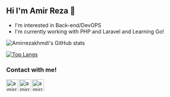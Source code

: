 ## Hi I'm Amir Reza 👋
- I'm interested in Back-end/DevOPS
- I'm currently working with PHP and Laravel and Learning Go!

![Amirrezakhmdi's GitHub stats](https://github-readme-stats.vercel.app/api?username=amirrezakhmd&show_icons=true&theme=onedark)

[![Top Langs](https://github-readme-stats.vercel.app/api/top-langs/?username=amirrezakhmd&layout=compact&theme=onedark)](https://github.com/anuraghazra/github-readme-stats)

### Contact with me!
[<img align="left" alt="amirrezakhmd | Twitter" width="32px" src="https://cdn.jsdelivr.net/npm/simple-icons@5.8.1/icons/twitter.svg" />][twitter]
[<img align="left" alt="amirrezakhmd | LinkedIn" width="32px" src="https://cdn.jsdelivr.net/npm/simple-icons@5.8.1/icons/linkedin.svg" />][linkedin]
[<img align="left" alt="amirrezakhmd | Gmail" width="32px" src="https://cdn.jsdelivr.net/npm/simple-icons@5.8.1/icons/gmail.svg" />][gmail]

[twitter]: https://twitter.com/akaamirreza
[linkedin]: https://www.linkedin.com/in/amirreza-kheradmand-9aa74316a
[gmail]: mailto:amir.rezakheradmand.2017@gmail.com


<!--
**amirrezakhmd/amirrezakhmd** is a ✨ _special_ ✨ repository because its `README.md` (this file) appears on your GitHub profile.

Here are some ideas to get you started:

- 🔭 I’m currently working on ...
- 🌱 I’m currently learning ...
- 👯 I’m looking to collaborate on ...
- 🤔 I’m looking for help with ...
- 💬 Ask me about ...
- 📫 How to reach me: ...
- 😄 Pronouns: ...
- ⚡ Fun fact: ...
-->
